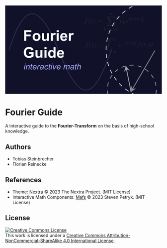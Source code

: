 ![[Fourier-Guide](fourier.tobotis.com)](./public/fourier-guide.png)

# Fourier Guide

A interactive guide to the **Fourier-Transform** on the basis of high-school knowledge.

## Authors

- Tobias Steinbrecher
- Florian Reinecke

## References

- Theme: [Nextra](https://nextra.vercel.app/) © 2023 The Nextra Project. (MIT License)
- Interactive Math Components: [Mafs](https://mafs.dev/) © 2023 Steven Petryk. (MIT License)

## License

<a rel="license" href="http://creativecommons.org/licenses/by-nc-sa/4.0/"><img alt="Creative Commons License" style="border-width:0" src="https://i.creativecommons.org/l/by-nc-sa/4.0/88x31.png" /></a><br />This
work is licensed under a
<a rel="license" href="http://creativecommons.org/licenses/by-nc-sa/4.0/">Creative
Commons Attribution-NonCommercial-ShareAlike 4.0 International License</a>.
